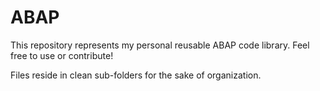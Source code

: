 # ABAP

This repository represents my personal reusable ABAP code library. Feel free to use or contribute!

Files reside in clean sub-folders for the sake of organization.
